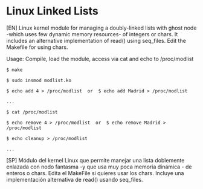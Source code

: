 # Linux Linked Lists
[EN] 
Linux kernel module for managing a doubly-linked lists with ghost node -which uses few dynamic memory resources- of integers or chars. It includes an alternative implementation of read() using seq_files.
Edit the Makefile for using chars.

Usage: Compile, load the module, access via cat and echo to /proc/modlist


    $ make

    $ sudo insmod modlist.ko

    $ echo add 4 > /proc/modlist  or  $ echo add Madrid > /proc/modlist

    ...

    $ cat /proc/modlist

    $ echo remove 4 > /proc/modlist  or  $ echo remove Madrid > /proc/modlist

    $ echo cleanup > /proc/modlist

    ...


[SP]
Módulo del kernel Linux que permite manejar una lista doblemente enlazada con nodo fantasma -y que usa muy poca memoria dinámica - de enteros o chars.
Edita el MakeFile si quieres usar los chars. Incluye una implementación alternativa de read() usando seq_files.
